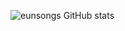 ![eunsongs GitHub stats](https://github-readme-stats.vercel.app/api?username=freeskyES&show_icons=true&count_private=true)
